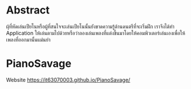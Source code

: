 # Abstract
  ผุ้ที่หัดเล่นเปียโนหรือผู้ที่สนใจจะเล่นเปียโนนั้นยังขาดความรู้ด้านดนตรีที่จะเริ่มฝึก เราจึงได้ทำ Application ให้เล่นตามไปด้วยหรือว่าลองเล่นเพลงที่แต่งขึ้นมาโดยให้คอมพิวเตอร์เล่นเองเพื่อให้เพลงที่ออกมานั้นแม่นยำ

# PianoSavage

Website
https://it63070003.github.io/PianoSavage/
